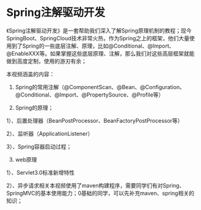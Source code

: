 # Spring注解驱动开发


《Spring注解驱动开发》是一套帮助我们深入了解Spring原理机制的教程；现今SpringBoot、SpringCloud技术非常火热，作为Spring之上的框架，他们大量使用到了Spring的一些底层注解、原理，比如@Conditional、@Import、@EnableXXX等。如果掌握这些底层原理、注解，那么我们对这些高层框架就能做到高度定制，使用的游刃有余；

本视频涵盖的内容：

1. Spring的常用注解（@ComponentScan、@Bean、@Configuration、@Conditional、@Import、@PropertySource、@Profile等）

2. Spring的原理；

1）、后置处理器（BeanPostProcessor、BeanFactoryPostProcessor等）

2）、监听器（ApplicationListener）

3）、Spring容器启动过程；


3. web原理

1）、Servlet3.0标准新增特性

2）、异步请求相关本视频使用了maven构建程序，需要同学们有对Spring、SpringMVC的基本使用能力；0基础的同学，可以先补充maven、spring相关的知识；
